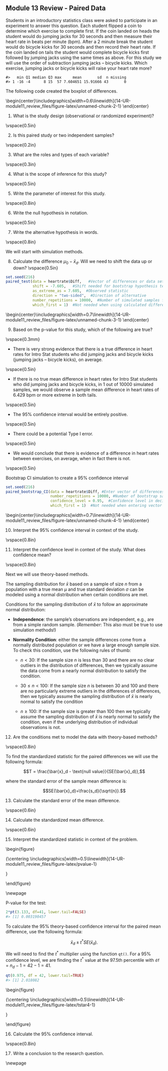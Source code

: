 ## Module 13 Review - Paired Data


Students in an introductory statistics class were asked to participate in an experiment to answer this question.  Each student flipped a coin to determine which exercise to complete first.  If the coin landed on heads the student would do jumping jacks for 30 seconds and then measure their heart rate in beats per minute (bpm).  After a 2 minute break the student would do bicycle kicks for 30 seconds and then record their heart rate.  If the coin landed on tails the student would complete bicycle kicks first followed by jumping jacks using the same times as above. For this study we will use the order of subtraction jumping jacks – bicycle kicks. Which exercise, jumping jacks or bicycle kicks will raise your heart rate more? 



```
#>   min Q1 median Q3 max     mean       sd  n missing
#> 1 -16 -4      8 15  57 7.604651 15.91666 43       0
```

The following code created the boxplot of differences. 

\begin{center}\includegraphics[width=0.6\linewidth]{14-UR-module11_review_files/figure-latex/unnamed-chunk-2-1} \end{center}

	
1.  What is the study design (observational or randomized experiment)?

\vspace{0.5in}

2.  Is this paired study or two independent samples?

\vspace{0.2in}

3.  What are  the roles and types of each variable? 

\vspace{0.3in}

	
4. What is the scope of inference for this study?

\vspace{0.5in}

5. Write the parameter of interest for this study.  

\vspace{0.8in}

6. Write the null hypothesis in notation.

\vspace{0.5in}

7. Write the alternative hypothesis in words.

\vspace{0.8in}

We will start with simulation methods. 
	
8.  Calculate the difference $\mu_0 - \bar{x}_d$.  Will we need to shift the data up or down?
\vspace{0.5in}


``` r
set.seed(216)
paired_test(data = heartrate$Diff,   #Vector of differences or data set with column for each group
            shift = -7.605,   #Shift needed for bootstrap hypothesis test
            as_extreme_as = 7.605,  #Observed statistic
            direction = "two-sided",  #Direction of alternative
            number_repetitions = 10000,  #Number of simulated samples for null distribution
            which_first = 1)  #Not needed when using calculated differences
```



\begin{center}\includegraphics[width=0.7\linewidth]{14-UR-module11_review_files/figure-latex/unnamed-chunk-3-1} \end{center}

9. Based on the p-value for this study, which of the following are true?	

\vspace{0.3mm}

*  There is very strong evidence that there is a true difference in heart rates for Intro Stat students who did jumping jacks and bicycle kicks (jumping jacks – bicycle kicks), on average.

\vspace{0.5in}

*  If there is no true mean difference in heart rates for Intro Stat students who did jumping jacks and bicycle kicks, in 1 out of 10000 simulated samples, we would observe a sample mean difference in heart rates of 6.429 bpm or more extreme in both tails.

\vspace{0.5in}
*  The 95% confidence interval would be entirely positive.

\vspace{0.5in}
*  There could be a potential Type I error.

\vspace{0.5in}
*  We would conclude that there is evidence of a difference in heart rates between exercises, on average, when in fact there is not.

\vspace{0.5in}


Bootstrap CI simulation to create a 95% confidence interval


``` r
set.seed(216)
paired_bootstrap_CI(data = heartrate$Diff, #Enter vector of differences
                    number_repetitions = 10000, #Number of bootstrap samples for CI
                    confidence_level = 0.95,  #Confidence level in decimal form
                    which_first = 1)  #Not needed when entering vector of differences
```



\begin{center}\includegraphics[width=0.7\linewidth]{14-UR-module11_review_files/figure-latex/unnamed-chunk-4-1} \end{center}

 
10.  Interpret the 95% confidence interval in context of the study.

\vspace{0.8in}

11.  Interpret the confidence level in context of the study.  What does confidence mean?

\vspace{0.8in}

Next we will use theory-based methods.

The sampling distribution for $\bar{x}$ based on a sample of size $n$ from a population with a true mean $\mu$ and true standard deviation $\sigma$ can be modeled using a normal distribution when certain conditions are met.

Conditions for the sampling distribution of $\bar{x}$ to follow an approximate normal distribution:

* **Independence**: the sample’s observations are independent, e.g., are from a simple random sample. (*Remember*: This also must be true to use simulation methods!)

* **Normality Condition**: either the sample differences come from a normally distributed population or we have a large enough sample size.  To check this condition, use the following rules of thumb:
    - $n < 30$: If the sample size $n$ is less than 30 and there are no clear outliers in the distribution of differences, then we typically assume the data come from a nearly normal distribution to satisfy the condition.

    - $30 \le n < 100$: If the sample size $n$ is between 30 and 100 and there are no particularly extreme outliers in the differences of differences, then we typically assume the sampling distribution of $\bar{x}$ is nearly normal to satisfy the condition
    
    - $n \ge 100$: If the sample size is greater than 100 then we typically assume the sampling distribution of $\bar{x}$ is nearly normal to satisfy the condition, even if the underlying distribution of individual observations is not.
    
12.  Are the conditions met to model the data with theory-based methods?

\vspace{0.8in}

To find the standardized statistic for the paired differences we will use the following formula:

$$T = \frac{\bar{x}_d - \text{null value}}{SE(\bar{x}_d)},$$

where the standard error of the sample mean difference is:

$$SE(\bar{x}_d)=\frac{s_d}{\sqrt{n}}.$$

13. Calculate the standard error of the mean difference.

\vspace{0.6in}


14. Calculate the standardized mean difference.

\vspace{0.6in}


15. Interpret the standardized statistic in context of the problem.

\begin{figure}

{\centering \includegraphics[width=0.5\linewidth]{14-UR-module11_review_files/figure-latex/pvalue-1} 

}

\end{figure}


\newpage

P-value for the test:


``` r
2*pt(3.133, df=41, lower.tail=FALSE)
#> [1] 0.003190457
```


To calculate the 95\% theory-based confidence interval for the paired mean difference, use the following formula:

$$\bar{x}_d\pm t^* SE(\bar{x}_d).$$

We will need to find the $t^*$ multiplier using the function `qt()`. For a 95\% confidence level, we are finding the $t^*$ value at the 97.5th percentile with `df` = $n_d - 1 = 42 - 1 = 41$.



``` r
qt(0.975, df = 42, lower.tail=TRUE)
#> [1] 2.018082
```

\begin{figure}

{\centering \includegraphics[width=0.5\linewidth]{14-UR-module11_review_files/figure-latex/tstar4-1} 

}

\end{figure}

16.  Calculate the 95\% confidence interval.

\vspace{0.8in}

17. Write a conclusion to the research question.

\newpage
